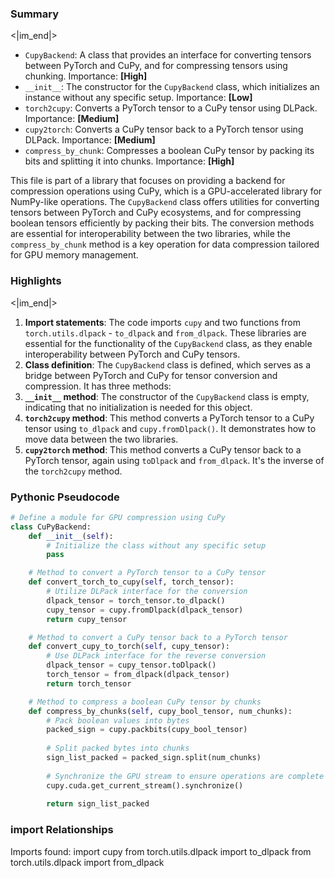 

### Summary

<|im_end|>

* `CupyBackend`: A class that provides an interface for converting tensors between PyTorch and CuPy, and for compressing tensors using chunking. Importance: **[High]**
* `__init__`: The constructor for the `CupyBackend` class, which initializes an instance without any specific setup. Importance: **[Low]**
* `torch2cupy`: Converts a PyTorch tensor to a CuPy tensor using DLPack. Importance: **[Medium]**
* `cupy2torch`: Converts a CuPy tensor back to a PyTorch tensor using DLPack. Importance: **[Medium]**
* `compress_by_chunk`: Compresses a boolean CuPy tensor by packing its bits and splitting it into chunks. Importance: **[High]** 

This file is part of a library that focuses on providing a backend for compression operations using CuPy, which is a GPU-accelerated library for NumPy-like operations. The `CupyBackend` class offers utilities for converting tensors between PyTorch and CuPy ecosystems, and for compressing boolean tensors efficiently by packing their bits. The conversion methods are essential for interoperability between the two libraries, while the `compress_by_chunk` method is a key operation for data compression tailored for GPU memory management.

### Highlights

<|im_end|>

1. **Import statements**: The code imports `cupy` and two functions from `torch.utils.dlpack` - `to_dlpack` and `from_dlpack`. These libraries are essential for the functionality of the `CupyBackend` class, as they enable interoperability between PyTorch and CuPy tensors.
2. **Class definition**: The `CupyBackend` class is defined, which serves as a bridge between PyTorch and CuPy for tensor conversion and compression. It has three methods:
3. **`__init__` method**: The constructor of the `CupyBackend` class is empty, indicating that no initialization is needed for this object.
4. **`torch2cupy` method**: This method converts a PyTorch tensor to a CuPy tensor using `to_dlpack` and `cupy.fromDlpack()`. It demonstrates how to move data between the two libraries.
5. **`cupy2torch` method**: This method converts a CuPy tensor back to a PyTorch tensor, again using `toDlpack` and `from_dlpack`. It's the inverse of the `torch2cupy` method.

### Pythonic Pseudocode

```python
# Define a module for GPU compression using CuPy
class CuPyBackend:
    def __init__(self):
        # Initialize the class without any specific setup
        pass

    # Method to convert a PyTorch tensor to a CuPy tensor
    def convert_torch_to_cupy(self, torch_tensor):
        # Utilize DLPack interface for the conversion
        dlpack_tensor = torch_tensor.to_dlpack()
        cupy_tensor = cupy.fromDlpack(dlpack_tensor)
        return cupy_tensor

    # Method to convert a CuPy tensor back to a PyTorch tensor
    def convert_cupy_to_torch(self, cupy_tensor):
        # Use DLPack interface for the reverse conversion
        dlpack_tensor = cupy_tensor.toDlpack()
        torch_tensor = from_dlpack(dlpack_tensor)
        return torch_tensor

    # Method to compress a boolean CuPy tensor by chunks
    def compress_by_chunks(self, cupy_bool_tensor, num_chunks):
        # Pack boolean values into bytes
        packed_sign = cupy.packbits(cupy_bool_tensor)
        
        # Split packed bytes into chunks
        sign_list_packed = packed_sign.split(num_chunks)
        
        # Synchronize the GPU stream to ensure operations are complete
        cupy.cuda.get_current_stream().synchronize()
        
        return sign_list_packed
```


### import Relationships

Imports found:
import cupy
from torch.utils.dlpack import to_dlpack
from torch.utils.dlpack import from_dlpack